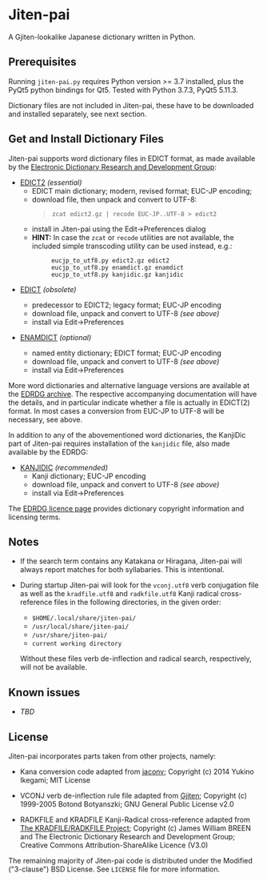 # Jiten-pai

A Gjiten-lookalike Japanese dictionary written in Python.

## Prerequisites

Running `jiten-pai.py` requires Python version >= 3.7 installed, plus the
PyQt5 python bindings for Qt5. Tested with Python 3.7.3, PyQt5 5.11.3.

Dictionary files are not included in Jiten-pai, these have to be downloaded
and installed separately, see next section.


## Get and Install Dictionary Files

Jiten-pai supports word dictionary files in EDICT format, as made available by
the [Electronic Dictionary Research and Development Group](http://www.edrdg.org/):

* [EDICT2](http://ftp.edrdg.org/pub/Nihongo/edict2.gz) *(essential)*
    * EDICT main dictionary; modern, revised format; EUC-JP encoding;
    * download file, then unpack and convert to UTF-8:
      > `zcat edict2.gz | recode EUC-JP..UTF-8 > edict2`
    * install in Jiten-pai using the Edit->Preferences dialog
    * **HINT:** In case the `zcat` or `recode` utilities are not available,
      the included simple transcoding utility can be used instead, e.g.:
```
            eucjp_to_utf8.py edict2.gz edict2
            eucjp_to_utf8.py enamdict.gz enamdict
            eucjp_to_utf8.py kanjidic.gz kanjidic
```

* [EDICT](http://ftp.edrdg.org/pub/Nihongo/edict.gz) *(obsolete)*
    * predecessor to EDICT2; legacy format; EUC-JP encoding
    * download file, unpack and convert to UTF-8 *(see above)*
    * install via Edit->Preferences

* [ENAMDICT](http://ftp.edrdg.org/pub/Nihongo/enamdict.gz) *(optional)*
    * named entity dictionary; EDICT format; EUC-JP encoding
    * download file, unpack and convert to UTF-8 *(see above)*
    * install via Edit->Preferences

More word dictionaries and alternative language versions are available at
the [EDRDG archive](http://ftp.edrdg.org/pub/Nihongo/#dic_fil). The
respective accompanying documentation will have the details, and in
particular indicate whether a file is actually in EDICT(2) format. In most
cases a conversion from EUC-JP to UTF-8 will be necessary, see above.

In addition to any of the abovementioned word dictionaries, the KanjiDic
part of Jiten-pai requires installation of the `kanjidic` file, also made
available by the EDRDG:

* [KANJIDIC](http://ftp.edrdg.org/pub/Nihongo/kanjidic.gz) *(recommended)*
    * Kanji dictionary; EUC-JP encoding
    * download file, unpack and convert to UTF-8 *(see above)*
    * install via Edit->Preferences

The [EDRDG licence page](http://www.edrdg.org/edrdg/licence.html) provides
dictionary copyright information and licensing terms.


## Notes

* If the search term contains any Katakana or Hiragana, Jiten-pai will
  always report matches for both syllabaries. This is intentional.

* During startup Jiten-pai will look for the `vconj.utf8` verb conjugation
  file as well as the `kradfile.utf8` and `radkfile.utf8` Kanji radical
  cross-reference files in the following directories, in the given order:
    * `$HOME/.local/share/jiten-pai/`
    * `/usr/local/share/jiten-pai/`
    * `/usr/share/jiten-pai/`
    * `current working directory`

    Without these files verb de-inflection and radical search, respectively,
    will not be available.


## Known issues

* *TBD*


## License

Jiten-pai incorporates parts taken from other projects, namely:

* Kana conversion code adapted from [jaconv](https://github.com/ikegami-yukino/jaconv);
  Copyright (c) 2014 Yukino Ikegami; MIT License

* VCONJ verb de-inflection rule file adapted from [Gjiten](http://gjiten.sourceforge.net/);
  Copyright (c) 1999-2005 Botond Botyanszki; GNU General Public License v2.0

* RADKFILE and KRADFILE Kanji-Radical cross-reference adapted from
  [The KRADFILE/RADKFILE Project](http://www.edrdg.org/krad/kradinf.html);
  Copyright (c) James William BREEN and The Electronic Dictionary Research
  and Development Group; Creative Commons Attribution-ShareAlike Licence (V3.0)

The remaining majority of Jiten-pai code is distributed under the
Modified ("3-clause") BSD License. See `LICENSE` file for more information.
